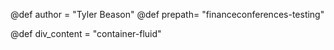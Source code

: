 @def author = "Tyler Beason"
@def prepath= "financeconferences-testing"

@def div_content = "container-fluid"
